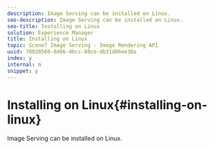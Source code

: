 ```yaml
---
description: Image Serving can be installed on Linux.
seo-description: Image Serving can be installed on Linux.
seo-title: Installing on Linux
solution: Experience Manager
title: Installing on Linux
topic: Scene7 Image Serving - Image Rendering API
uuid: 78020569-8d06-4bcc-88ce-db31d06ee38a
index: y
internal: n
snippet: y
---
```


# Installing on Linux{#installing-on-linux}

Image Serving can be installed on Linux.

